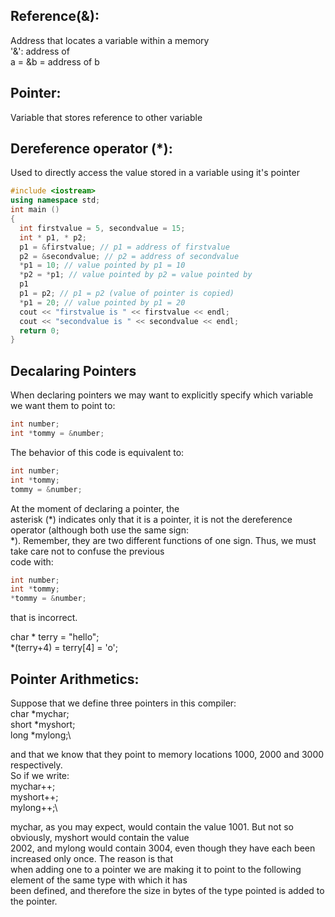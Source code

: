 ## Reference(&): 

Address that locates a variable within a memory \
'&': address of \
a = &b = address of b

## Pointer:

Variable that stores reference to other variable

## Dereference operator (*):

Used to directly access the value stored in a variable using it's pointer

```cpp
#include <iostream>
using namespace std;
int main ()
{
  int firstvalue = 5, secondvalue = 15;
  int * p1, * p2;
  p1 = &firstvalue; // p1 = address of firstvalue
  p2 = &secondvalue; // p2 = address of secondvalue
  *p1 = 10; // value pointed by p1 = 10
  *p2 = *p1; // value pointed by p2 = value pointed by
  p1
  p1 = p2; // p1 = p2 (value of pointer is copied)
  *p1 = 20; // value pointed by p1 = 20
  cout << "firstvalue is " << firstvalue << endl;
  cout << "secondvalue is " << secondvalue << endl;
  return 0;
}
```

## Decalaring Pointers

When declaring pointers we may want to explicitly specify which variable we want them to point to: 

```cpp
int number;
int *tommy = &number;
```

The behavior of this code is equivalent to:
```cpp
int number;
int *tommy;
tommy = &number;
```
At the moment of declaring a pointer, the \
asterisk (*) indicates only that it is a pointer, it is not the dereference operator (although both use the same sign: \
*). Remember, they are two different functions of one sign. Thus, we must take care not to confuse the previous \
code with:

```cpp
int number;
int *tommy;
*tommy = &number;
```
that is incorrect.

char * terry = "hello";\
*(terry+4) = terry[4] = 'o';

## Pointer Arithmetics:

Suppose that we define three pointers in this compiler:\
char *mychar;\
short *myshort;\
long *mylong;\

and that we know that they point to memory locations 1000, 2000 and 3000 respectively.\
So if we write:\
mychar++;\
myshort++;\
mylong++;\

mychar, as you may expect, would contain the value 1001. But not so obviously, myshort would contain the value\
2002, and mylong would contain 3004, even though they have each been increased only once. The reason is that\
when adding one to a pointer we are making it to point to the following element of the same type with which it has\
been defined, and therefore the size in bytes of the type pointed is added to the pointer.
